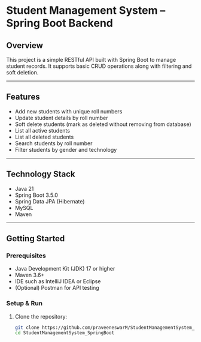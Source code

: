 # Student Management System – Spring Boot Backend

## Overview
This project is a simple RESTful API built with Spring Boot to manage student records. It supports basic CRUD operations along with filtering and soft deletion.

---

## Features

- Add new students with unique roll numbers
- Update student details by roll number
- Soft delete students (mark as deleted without removing from database)
- List all active students
- List all deleted students
- Search students by roll number
- Filter students by gender and technology

---

## Technology Stack

- Java 21
- Spring Boot 3.5.0
- Spring Data JPA (Hibernate)
- MySQL
- Maven

---

## Getting Started

### Prerequisites

- Java Development Kit (JDK) 17 or higher
- Maven 3.6+
- IDE such as IntelliJ IDEA or Eclipse
- (Optional) Postman for API testing

### Setup & Run

1. Clone the repository:

   ```bash
   git clone https://github.com/praveeneswarM/StudentManagementSystem_SpringBoot.git
   cd StudentManagementSystem_SpringBoot
  
